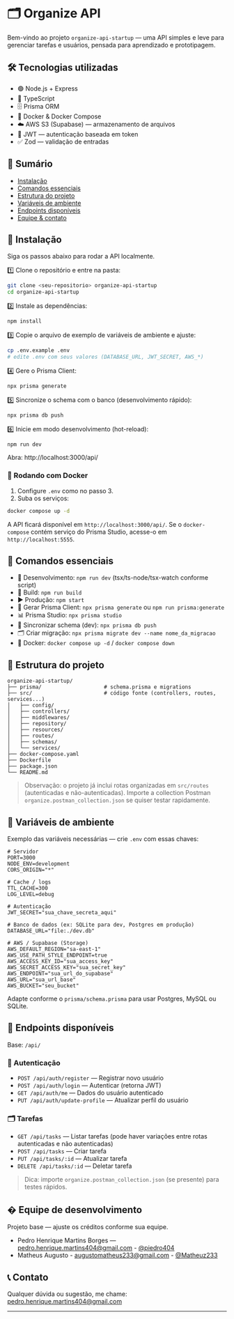 
# 🗂️ Organize API

Bem-vindo ao projeto `organize-api-startup` — uma API simples e leve para gerenciar tarefas e usuários, pensada para aprendizado e prototipagem.

## 🛠️ Tecnologias utilizadas
- 🟢 Node.js + Express
- 📘 TypeScript
- 🗄️ Prisma ORM
- 🐳 Docker & Docker Compose
- ☁️ AWS S3 (Supabase) — armazenamento de arquivos
- 🔐 JWT — autenticação baseada em token
- ✅ Zod — validação de entradas

## 📖 Sumário
- [Instalação](#-instalação)
- [Comandos essenciais](#-comandos-essenciais)
- [Estrutura do projeto](#-estrutura-do-projeto)
- [Variáveis de ambiente](#-variáveis-de-ambiente)
- [Endpoints disponíveis](#-endpoints-disponíveis)
- [Equipe & contato](#-equipe--contato)

## 🚀 Instalação

Siga os passos abaixo para rodar a API localmente.

1️⃣ Clone o repositório e entre na pasta:
```bash
git clone <seu-repositorio> organize-api-startup
cd organize-api-startup
```

2️⃣ Instale as dependências:
```bash
npm install
```

3️⃣ Copie o arquivo de exemplo de variáveis de ambiente e ajuste:
```bash
cp .env.example .env
# edite .env com seus valores (DATABASE_URL, JWT_SECRET, AWS_*)
```

4️⃣ Gere o Prisma Client:
```bash
npx prisma generate
```

5️⃣ Sincronize o schema com o banco (desenvolvimento rápido):
```bash
npx prisma db push
```

6️⃣ Inicie em modo desenvolvimento (hot-reload):
```bash
npm run dev
```

Abra: http://localhost:3000/api/

### 🐳 Rodando com Docker

1. Configure `.env` como no passo 3.
2. Suba os serviços:
```bash
docker compose up -d
```

A API ficará disponível em `http://localhost:3000/api/`. Se o `docker-compose` contém serviço do Prisma Studio, acesse-o em `http://localhost:5555`.

## 📌 Comandos essenciais

- 🚀 Desenvolvimento: `npm run dev` (tsx/ts-node/tsx-watch conforme script)
- 🔧 Build: `npm run build`
- ▶️ Produção: `npm start`
- 🧱 Gerar Prisma Client: `npx prisma generate` ou `npm run prisma:generate`
- 📊 Prisma Studio: `npx prisma studio`
- 🔁 Sincronizar schema (dev): `npx prisma db push`
- 🗂 Criar migração: `npx prisma migrate dev --name nome_da_migracao`
- 🐳 Docker: `docker compose up -d` / `docker compose down`

## 📂 Estrutura do projeto

```
organize-api-startup/
├── prisma/                    # schema.prisma e migrations
├── src/                       # código fonte (controllers, routes, services...)
│   ├── config/
│   ├── controllers/
│   ├── middlewares/
│   ├── repository/
│   ├── resources/
│   ├── routes/
│   ├── schemas/
│   └── services/
├── docker-compose.yaml
├── Dockerfile
├── package.json
└── README.md
```

> Observação: o projeto já inclui rotas organizadas em `src/routes` (autenticadas e não-autenticadas). Importe a collection Postman `organize.postman_collection.json` se quiser testar rapidamente.

## 🔑 Variáveis de ambiente

Exemplo das variáveis necessárias — crie `.env` com essas chaves:

```env
# Servidor
PORT=3000
NODE_ENV=development
CORS_ORIGIN="*"

# Cache / logs
TTL_CACHE=300
LOG_LEVEL=debug

# Autenticação
JWT_SECRET="sua_chave_secreta_aqui"

# Banco de dados (ex: SQLite para dev, Postgres em produção)
DATABASE_URL="file:./dev.db"

# AWS / Supabase (Storage)
AWS_DEFAULT_REGION="sa-east-1"
AWS_USE_PATH_STYLE_ENDPOINT=true
AWS_ACCESS_KEY_ID="sua_access_key"
AWS_SECRET_ACCESS_KEY="sua_secret_key"
AWS_ENDPOINT="sua_url_do_supabase"
AWS_URL="sua_url_base"
AWS_BUCKET="seu_bucket"
```

Adapte conforme o `prisma/schema.prisma` para usar Postgres, MySQL ou SQLite.

## 📡 Endpoints disponíveis

Base: `/api/`

### 🔐 Autenticação
- `POST /api/auth/register` — Registrar novo usuário
- `POST /api/auth/login` — Autenticar (retorna JWT)
- `GET /api/auth/me` — Dados do usuário autenticado
- `PUT /api/auth/update-profile` — Atualizar perfil do usuário

### 🗂️ Tarefas
- `GET /api/tasks` — Listar tarefas (pode haver variações entre rotas autenticadas e não autenticadas)
- `POST /api/tasks` — Criar tarefa
- `PUT /api/tasks/:id` — Atualizar tarefa
- `DELETE /api/tasks/:id` — Deletar tarefa

> Dica: importe `organize.postman_collection.json` (se presente) para testes rápidos.

## � Equipe de desenvolvimento

Projeto base — ajuste os créditos conforme sua equipe.

- Pedro Henrique Martins Borges — pedro.henrique.martins404@gmail.com - [@piedro404](https://github.com/piedro404)
- Matheus Augusto - augustomatheus233@gmail.com - [@Matheuz233](https://github.com/Matheuz233) 

## 📞 Contato

Qualquer dúvida ou sugestão, me chame: pedro.henrique.martins404@gmail.com

---